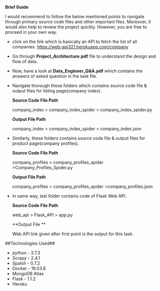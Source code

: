 **Brief Guide**

I would recommend to follow the below mentioned points to navigate through primary source code files and other important files. Moreover, it would also help to review the project quickly. However, you are free to proceed in your own way.
* click on the link which is basically an API to fetch the list of all companies.
https://web-api321.herokuapp.com/company

* Go through **Project_Architecture.pdf** file to understand the design and flow of data.

* Now, have a look at **Data_Engineer_Q&A.pdf** which contains the answers of asked question in the task file.

* Navigate thorough these folders which contains source code file & output files for listing page(company index).

  **Source Code File Path**

  company_index > company_index_spider > company_index_spider.py

  **Output File Path**

  company_index > company_index_spider > company_index.json

* Similarly, these folders contains source code file & output files for product page(company profiles).

  **Source Code File Path**

  company_profiles > company_profiles_spider >Company_Profiles_Spider.py

  **Output File Path**

  company_profiles > company_profiles_spider >company_profiles.json

* In same way, last folder contains code of Flask Web API.

  **Source Code File Path**

  web_api > Flask_API > app.py

  **Output File **

  Web API link given after first point is the output for this task.


##Technologies Used##
* python - 3.7.3
* Scrapy - 2.4.1
* Spalsh - 0.7.2
* Docker - 19.03.8
* MongoDB Atlas 
* Flask - 1.1.2
* Heroku

